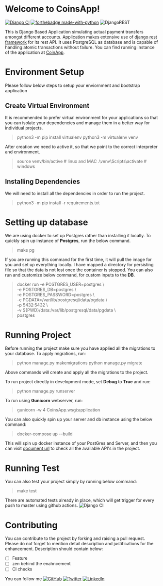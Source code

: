 # Welcome to CoinsApp!

[![Django CI](https://github.com/satyamsoni2211/CoinsApp/actions/workflows/django.yml/badge.svg)](https://github.com/satyamsoni2211/CoinsApp/actions/workflows/django.yml) [![forthebadge made-with-python](http://ForTheBadge.com/images/badges/made-with-python.svg)](https://www.python.org/) ![DjangoREST](https://img.shields.io/badge/DJANGO-REST-ff1709?style=for-the-badge&logo=django&logoColor=white&color=ff1709&labelColor=gray)

This is Django Based Application simulating actual payment transfers amongst different accounts. Application makes
extensive use of [django rest framework](https://www.django-rest-framework.org/) for its rest API. It uses PostgreSQL as
database and is capable of handling atomic transactions without failure. You can find running instance of the
application at [CoinApp](https://coins-app-demo.herokuapp.com/swagger/).

# Environment Setup

Please follow below steps to setup your enviornment and bootstrap application

## Create Virtual Environment

It is recommended to prefer virtual environment for your applications so that you can isolate your dependencies and
manage them in a better way for individual projects.

> python3 -m pip install virtualenv
> python3 -m virtualenv venv

After creation we need to active it, so that we point to the correct interpreter and environment.

> source venv/bin/active # linux and MAC
> .\venv\Scripts\activate # windows

## Installing Dependencies

We will need to install all the dependencies in order to run the project.

> python3 -m pip install -r requirements.txt

# Setting up database

We are using docker to set up Postgres rather than installing it locally. To quickly spin up instance of **Postgres**,
run the below command.

> make pg

If you are running this command for the first time, it will pull the image for you and set up everything locally. I have
mapped a directory for persisting file so that the data is not lost once the container is stopped. You can also run and
customize below command, for custom inputs to the **DB**.

> docker run -e POSTGRES_USER=postgres \  
-e POSTGRES_DB=postgres \  
-e POSTGRES_PASSWORD=postgres \  
-e PGDATA=/var/lib/postgresql/data/pgdata \  
-p 5432:5432 \  
-v ${PWD}/data:/var/lib/postgresql/data/pgdata \  
postgres

# Running Project

Before running the project make sure you have applied all the migrations to your database. To apply migrations, run:

> python manage.py makemigrations
> python manage.py migrate

Above commands will create and apply all the migrations to the project.

To run project directly in development mode, set **Debug** to **True** and run:

> python manage.py runserver

To run using **Gunicorn** webserver, run:

> gunicorn -w 4 CoinsApp.wsgi:application

You can also quickly spin up your server and db instance using the below command:

> docker-compose up --build

This will spin up docker instance of your PostGres and Server, and then you can
visit [document url](localhost:8000/swagger/) to check all the available API's in the project.

# Running Test

You can also test your project simply by running below command:

> make test

There are automated tests already in place, which will get trigger for every push to master using github
actions. ![Django CI](https://github.com/satyamsoni2211/CoinsApp/actions/workflows/django.yml/badge.svg)

# Contributing

You can contribute to the project by forking and raising a pull request. Please do not forget to mention detail
description and justifications for the enhancement. Description should contain below:

- [ ] Feature
- [ ] zen behind the enahncement
- [ ] CI checks

You can follow
me [![GitHub](https://img.shields.io/badge/github-%23121011.svg?style=for-the-badge&logo=github&logoColor=white)](https://github.com/satyamsoni2211/) [![Twitter](https://img.shields.io/twitter/url/https/twitter.com/cloudposse.svg?style=social&label=Follow%20%40satyam_soni1306)](https://twitter.com/satyam_soni1306) [![LinkedIn](https://img.shields.io/badge/linkedin-%230077B5.svg?style=for-the-badge&logo=linkedin&logoColor=white)](https://www.linkedin.com/in/satyam-soni-ba648192/)

 
